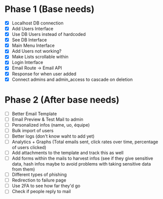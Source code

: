# Phase 1 (Base needs)

- [x] Localhost DB connection
- [x] Add Users Interface
- [x] Use DB Users instead of hardcoded
- [x] See DB Interface
- [x] Main Menu Interface
- [x] Add Users not working?
- [x] Make Lists scrollable within
- [x] Login Interface
- [x] Email Route -> Email API
- [x] Response for when user added
- [x] Connect admins and admin_access to cascade on deletion

# Phase 2 (After base needs)

- [ ] Better Email Template
- [ ] Email Preview & Test Mail to admin
- [ ] Personalized infos (name, uo, équipe)
- [ ] Bulk import of users
- [ ] Better logs (don't know waht to add yet)
- [ ] Analytics + Graphs (Total emails sent, click rates over time, percentage of users clicked)
- [ ] Add attachments to the template and track this as well
- [ ] Add forms within the mails to harvest infos (see if they give sensitive data, hash infos maybe to avoid problems with taking sensitive data from them)
- [ ] Different types of phishing
- [ ] Redirection to failure page
- [ ] Use 2FA to see how far they'd go
- [ ] Check if people reply to mail
